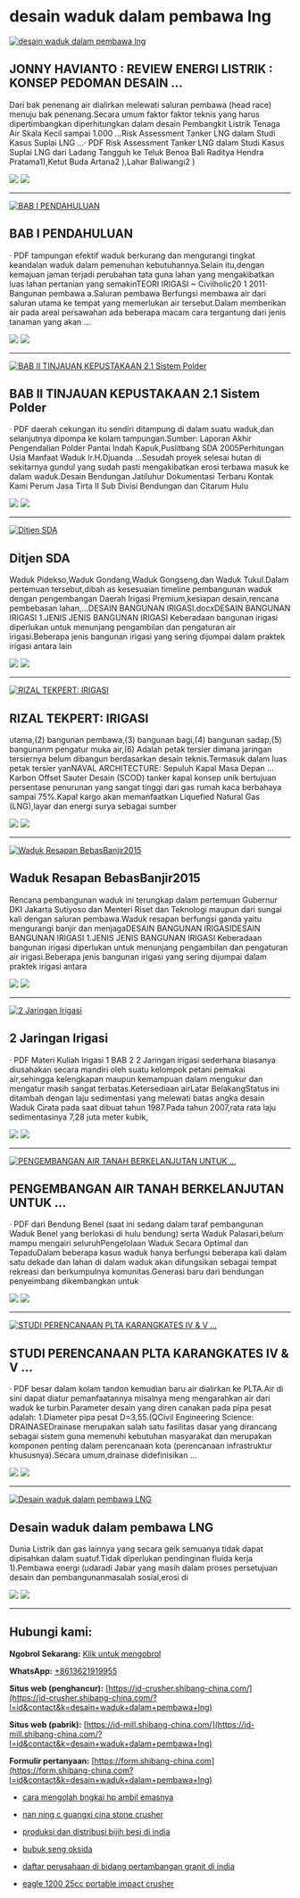 # desain waduk dalam pembawa lng

<a href="https://swt.shibang-china.com/?l=id&img&k=desain+waduk+dalam+pembawa+lng" target="_blank">![desain waduk dalam pembawa lng](http://static.shibang-china.com/all-800x300/777.jpg)</a>

## JONNY HAVIANTO : REVIEW ENERGI LISTRIK : KONSEP PEDOMAN DESAIN …
Dari bak penenang air dialirkan melewati saluran pembawa (head race) menuju bak penenang.Secara umum faktor faktor teknis yang harus dipertimbangkan diperhitungkan dalam desain Pembangkit Listrik Tenaga Air Skala Kecil sampai 1.000 …Risk Assessment Tanker LNG dalam Studi Kasus Suplai LNG …· PDF Risk Assessment Tanker LNG dalam Studi Kasus Suplai LNG dari Ladang Tangguh ke Teluk Benoa Bali Raditya Hendra Pratama1),Ketut Buda Artana2 ),Lahar Baliwangi2 )


<a href="https://whatsapp.shibangsoft.com/WhatsApp.php" target="_blank" title="WhatsApp">![](http://static.shibang-china.com/icon/whatsapp.png)</a> <a href="https://swt.shibang-china.com/?l=id&icon&k=desain+waduk+dalam+pembawa+lng" target="_blank">![](http://static.shibang-china.com/icon/chat-id.png)</a>

---

<a href="https://swt.shibang-china.com/?l=id&img&k=desain+waduk+dalam+pembawa+lng" target="_blank">![BAB I PENDAHULUAN](http://static.shibang-china.com/all-800x300/208.jpg)</a>

## BAB I PENDAHULUAN
· PDF tampungan efektif waduk berkurang dan mengurangi tingkat keandalan waduk dalam pemenuhan kebutuhannya.Selain itu,dengan kemajuan jaman terjadi perubahan tata guna lahan yang mengakibatkan luas lahan pertanian yang semakinTEORI IRIGASI ~ Civilholic20 1 2011· Bangunan pembawa a.Saluran pembawa Berfungsi membawa air dari saluran utama ke tempat yang memerlukan air tersebut.Dalam memberikan air pada areal persawahan ada beberapa macam cara tergantung dari jenis tanaman yang akan …


<a href="https://whatsapp.shibangsoft.com/WhatsApp.php" target="_blank" title="WhatsApp">![](http://static.shibang-china.com/icon/whatsapp.png)</a> <a href="https://swt.shibang-china.com/?l=id&icon&k=desain+waduk+dalam+pembawa+lng" target="_blank">![](http://static.shibang-china.com/icon/chat-id.png)</a>

---

<a href="https://swt.shibang-china.com/?l=id&img&k=desain+waduk+dalam+pembawa+lng" target="_blank">![BAB II TINJAUAN KEPUSTAKAAN 2.1 Sistem Polder](http://static.shibang-china.com/all-800x300/40.jpg)</a>

## BAB II TINJAUAN KEPUSTAKAAN 2.1 Sistem Polder
· PDF daerah cekungan itu sendiri ditampung di dalam suatu waduk,dan selanjutnya dipompa ke kolam tampungan.Sumber: Laporan Akhir Pengendalian Polder Pantai Indah Kapuk,Puslitbang SDA 2005Perhitungan Usia Manfaat Waduk Ir.H.Djuanda …Sesudah proyek selesai hutan di sekitarnya gundul yang sudah pasti mengakibatkan erosi terbawa masuk ke dalam waduk.Desain Bendungan Jatiluhur Dokumentasi Terbaru Kontak Kami Perum Jasa Tirta II Sub Divisi Bendungan dan Citarum Hulu


<a href="https://whatsapp.shibangsoft.com/WhatsApp.php" target="_blank" title="WhatsApp">![](http://static.shibang-china.com/icon/whatsapp.png)</a> <a href="https://swt.shibang-china.com/?l=id&icon&k=desain+waduk+dalam+pembawa+lng" target="_blank">![](http://static.shibang-china.com/icon/chat-id.png)</a>

---

<a href="https://swt.shibang-china.com/?l=id&img&k=desain+waduk+dalam+pembawa+lng" target="_blank">![Ditjen SDA](http://static.shibang-china.com/all-800x300/281.jpg)</a>

## Ditjen SDA
Waduk Pidekso,Waduk Gondang,Waduk Gongseng,dan Waduk Tukul.Dalam pertemuan tersebut,dibah as kesesuaian timeline pembangunan waduk dengan pengembangan Daerah Irigasi Premium,kesiapan desain,rencana pembebasan lahan,…DESAIN BANGUNAN IRIGASI.docxDESAIN BANGUNAN IRIGASI 1.JENIS JENIS BANGUNAN IRIGASI Keberadaan bangunan irigasi diperlukan untuk menunjang pengambilan dan pengaturan air irigasi.Beberapa jenis bangunan irigasi yang sering dijumpai dalam praktek irigasi antara lain


<a href="https://whatsapp.shibangsoft.com/WhatsApp.php" target="_blank" title="WhatsApp">![](http://static.shibang-china.com/icon/whatsapp.png)</a> <a href="https://swt.shibang-china.com/?l=id&icon&k=desain+waduk+dalam+pembawa+lng" target="_blank">![](http://static.shibang-china.com/icon/chat-id.png)</a>

---

<a href="https://swt.shibang-china.com/?l=id&img&k=desain+waduk+dalam+pembawa+lng" target="_blank">![RIZAL TEKPERT: IRIGASI](http://static.shibang-china.com/all-800x300/1371.jpg)</a>

## RIZAL TEKPERT: IRIGASI
utama,(2) bangunan pembawa,(3) bangunan bagi,(4) bangunan sadap,(5) bangunanm pengatur muka air,(6) Adalah petak tersier dimana jaringan tersiernya belum dibangun berdasarkan desain teknis.Termasuk dalam luas petak tersier yanNAVAL ARCHITECTURE: Sepuluh Kapal Masa Depan …Karbon Offset Sauter Desain (SCOD) tanker kapal konsep unik bertujuan persentase penurunan yang sangat tinggi dari gas rumah kaca berbahaya sampai 75%.Kapal kargo akan memanfaatkan Liquefied Natural Gas (LNG),layar dan energi surya sebagai sumber


<a href="https://whatsapp.shibangsoft.com/WhatsApp.php" target="_blank" title="WhatsApp">![](http://static.shibang-china.com/icon/whatsapp.png)</a> <a href="https://swt.shibang-china.com/?l=id&icon&k=desain+waduk+dalam+pembawa+lng" target="_blank">![](http://static.shibang-china.com/icon/chat-id.png)</a>

---

<a href="https://swt.shibang-china.com/?l=id&img&k=desain+waduk+dalam+pembawa+lng" target="_blank">![Waduk Resapan BebasBanjir2015](http://static.shibang-china.com/all-800x300/1334.jpg)</a>

## Waduk Resapan BebasBanjir2015
Rencana pembangunan waduk ini terungkap dalam pertemuan Gubernur DKI Jakarta Sutiyoso dan Menteri Riset dan Teknologi maupun dari sungai kali dengan saluran pembawa.Waduk resapan berfungsi ganda yaitu mengurangi banjir dan menjagaDESAIN BANGUNAN IRIGASIDESAIN BANGUNAN IRIGASI 1.JENIS JENIS BANGUNAN IRIGASI Keberadaan bangunan irigasi diperlukan untuk menunjang pengambilan dan pengaturan air irigasi.Beberapa jenis bangunan irigasi yang sering dijumpai dalam praktek irigasi antara


<a href="https://whatsapp.shibangsoft.com/WhatsApp.php" target="_blank" title="WhatsApp">![](http://static.shibang-china.com/icon/whatsapp.png)</a> <a href="https://swt.shibang-china.com/?l=id&icon&k=desain+waduk+dalam+pembawa+lng" target="_blank">![](http://static.shibang-china.com/icon/chat-id.png)</a>

---

<a href="https://swt.shibang-china.com/?l=id&img&k=desain+waduk+dalam+pembawa+lng" target="_blank">![2 Jaringan Irigasi](http://static.shibang-china.com/all-800x300/1281.jpg)</a>

## 2 Jaringan Irigasi
· PDF Materi Kuliah Irigasi 1 BAB 2 2 Jaringan irigasi sederhana biasanya diusahakan secara mandiri oleh suatu kelompok petani pemakai air,sehingga kelengkapan maupun kemampuan dalam mengukur dan mengatur masih sangat terbatas.Ketersediaan airLatar BelakangStatus ini ditambah dengan laju sedimentasi yang melewati batas angka desain Waduk Cirata pada saat dibuat tahun 1987.Pada tahun 2007,rata rata laju sedimentasinya 7,28 juta meter kubik,


<a href="https://whatsapp.shibangsoft.com/WhatsApp.php" target="_blank" title="WhatsApp">![](http://static.shibang-china.com/icon/whatsapp.png)</a> <a href="https://swt.shibang-china.com/?l=id&icon&k=desain+waduk+dalam+pembawa+lng" target="_blank">![](http://static.shibang-china.com/icon/chat-id.png)</a>

---

<a href="https://swt.shibang-china.com/?l=id&img&k=desain+waduk+dalam+pembawa+lng" target="_blank">![PENGEMBANGAN AIR TANAH BERKELANJUTAN UNTUK …](http://static.shibang-china.com/all-800x300/1140.jpg)</a>

## PENGEMBANGAN AIR TANAH BERKELANJUTAN UNTUK …
· PDF dari Bendung Benel (saat ini sedang dalam taraf pembangunan Waduk Benel yang berlokasi di hulu bendung) serta Waduk Palasari,belum mampu mengairi seluruhPengelolaan Waduk Secara Optimal dan TepaduDalam beberapa kasus waduk hanya berfungsi beberapa kali dalam satu dekade dan lahan di dalam waduk akan difungsikan sebagai tempat rekreasi dan berkumpulnya komunitas.Generasi baru dari bendungan penyeimbang dikembangkan untuk


<a href="https://whatsapp.shibangsoft.com/WhatsApp.php" target="_blank" title="WhatsApp">![](http://static.shibang-china.com/icon/whatsapp.png)</a> <a href="https://swt.shibang-china.com/?l=id&icon&k=desain+waduk+dalam+pembawa+lng" target="_blank">![](http://static.shibang-china.com/icon/chat-id.png)</a>

---

<a href="https://swt.shibang-china.com/?l=id&img&k=desain+waduk+dalam+pembawa+lng" target="_blank">![STUDI PERENCANAAN PLTA KARANGKATES IV & V …](http://static.shibang-china.com/all-800x300/1158.jpg)</a>

## STUDI PERENCANAAN PLTA KARANGKATES IV & V …
· PDF besar dalam kolam tandon kemudian baru air dialirkan ke PLTA.Air di sini dapat diatur pemanfaatannya misalnya meng mengarahkan air dari waduk ke turbin.Parameter desain yang diren canakan pada pipa pesat adalah: 1.Diameter pipa pesat D=3,55.(QCivil Engineering Science: DRAINASEDrainase merupakan salah satu fasilitas dasar yang dirancang sebagai sistem guna memenuhi kebutuhan masyarakat dan merupakan komponen penting dalam perencanaan kota (perencanaan infrastruktur khususnya).Secara umum,drainase didefinisikan …


<a href="https://whatsapp.shibangsoft.com/WhatsApp.php" target="_blank" title="WhatsApp">![](http://static.shibang-china.com/icon/whatsapp.png)</a> <a href="https://swt.shibang-china.com/?l=id&icon&k=desain+waduk+dalam+pembawa+lng" target="_blank">![](http://static.shibang-china.com/icon/chat-id.png)</a>

---

<a href="https://swt.shibang-china.com/?l=id&img&k=desain+waduk+dalam+pembawa+lng" target="_blank">![Desain waduk dalam pembawa LNG](http://static.shibang-china.com/all-800x300/567.jpg)</a>

## Desain waduk dalam pembawa LNG
Dunia Listrik dan gas lainnya yang secara geik semuanya tidak dapat dipisahkan dalam suatuf.Tidak diperlukan pendinginan fluida kerja 1).Pembawa energi (udaradi Jabar yang masih dalam proses persetujuan desain dan pembangunanmasalah sosial,erosi di

<a href="https://whatsapp.shibangsoft.com/WhatsApp.php" target="_blank" title="WhatsApp">![](http://static.shibang-china.com/icon/whatsapp.png)</a> <a href="https://swt.shibang-china.com/?l=id&icon&k=desain+waduk+dalam+pembawa+lng" target="_blank">![](http://static.shibang-china.com/icon/chat-id.png)</a>

---
## Hubungi kami:

**Ngobrol Sekarang:** [Klik untuk mengobrol](https://swt.shibang-china.com?l=id&contact&k=desain+waduk+dalam+pembawa+lng)

**WhatsApp:**  [+8613621919955](https://whatsapp.shibangsoft.com/WhatsApp.php)

**Situs web (penghancur):** [https://id-crusher.shibang-china.com/](https://id-crusher.shibang-china.com/?l=id&contact&k=desain+waduk+dalam+pembawa+lng)

**Situs web (pabrik):** [https://id-mill.shibang-china.com/](https://id-mill.shibang-china.com/?l=id&contact&k=desain+waduk+dalam+pembawa+lng)

**Formulir pertanyaan:** [https://form.shibang-china.com](https://form.shibang-china.com?l=id&contact&k=desain+waduk+dalam+pembawa+lng)

* [cara mengolah bngkai hp ambil emasnya](../21/cara%20mengolah%20bngkai%20hp%20ambil%20emasnya.md)

* [nan ning c guangxi cina stone crusher](../17/nan%20ning%20c%20guangxi%20cina%20stone%20crusher.md)

* [produksi dan distribusi bijih besi di india](../19/produksi%20dan%20distribusi%20bijih%20besi%20di%20india.md)

* [bubuk seng oksida](../29/bubuk%20seng%20oksida.md)

* [daftar perusahaan di bidang pertambangan granit di india](../27/daftar%20perusahaan%20di%20bidang%20pertambangan%20granit%20di%20india.md)

* [eagle 1200 25cc portable impact crusher](../18/eagle%201200%2025cc%20portable%20impact%20crusher.md)